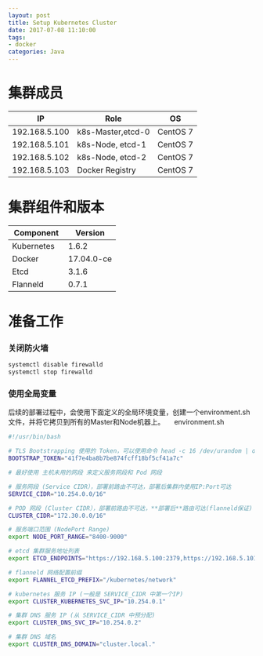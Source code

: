 ```yaml
---
layout: post
title: Setup Kubernetes Cluster
date: 2017-07-08 11:10:00
tags:
- docker
categories: Java
---
```


# 集群成员

|      IP         |           Role          |      OS        |
| --------------- | ----------------------- | -------------- |
| 192.168.5.100   | k8s-Master,etcd-0       | CentOS 7       |
| 192.168.5.101   | k8s-Node,  etcd-1       | CentOS 7       |
| 192.168.5.102   | k8s-Node,  etcd-2       | CentOS 7       |
| 192.168.5.103   | Docker Registry         | CentOS 7       |

# 集群组件和版本

|    Component     |       Version     |
| ---------------- | ----------------- |
| Kubernetes       | 1.6.2             |
| Docker           | 17.04.0-ce        |
| Etcd             | 3.1.6             |
| Flanneld         | 0.7.1             |

# 准备工作
### 关闭防火墙
```bash
systemctl disable firewalld
systemctl stop firewalld
```
### 使用全局变量

后续的部署过程中，会使用下面定义的全局环境变量，创建一个environment.sh文件，并将它拷贝到所有的Master和Node机器上。    
environment.sh
```bash
#!/usr/bin/bash

# TLS Bootstrapping 使用的 Token，可以使用命令 head -c 16 /dev/urandom | od -An -t x | tr -d ' ' 生成
BOOTSTRAP_TOKEN="41f7e4ba8b7be874fcff18bf5cf41a7c"

# 最好使用 主机未用的网段 来定义服务网段和 Pod 网段

# 服务网段 (Service CIDR），部署前路由不可达，部署后集群内使用IP:Port可达
SERVICE_CIDR="10.254.0.0/16"

# POD 网段 (Cluster CIDR），部署前路由不可达，**部署后**路由可达(flanneld保证)
CLUSTER_CIDR="172.30.0.0/16"

# 服务端口范围 (NodePort Range)
export NODE_PORT_RANGE="8400-9000"

# etcd 集群服务地址列表
export ETCD_ENDPOINTS="https://192.168.5.100:2379,https://192.168.5.101:2379,https://192.168.5.102:2379"

# flanneld 网络配置前缀
export FLANNEL_ETCD_PREFIX="/kubernetes/network"

# kubernetes 服务 IP (一般是 SERVICE_CIDR 中第一个IP)
export CLUSTER_KUBERNETES_SVC_IP="10.254.0.1"

# 集群 DNS 服务 IP (从 SERVICE_CIDR 中预分配)
export CLUSTER_DNS_SVC_IP="10.254.0.2"

# 集群 DNS 域名
export CLUSTER_DNS_DOMAIN="cluster.local."
```





